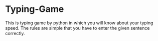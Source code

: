 # Typing-Game

This is typing game by python in which you will know about your typing speed. The rules are simple that you have to enter the given sentence correctly.
